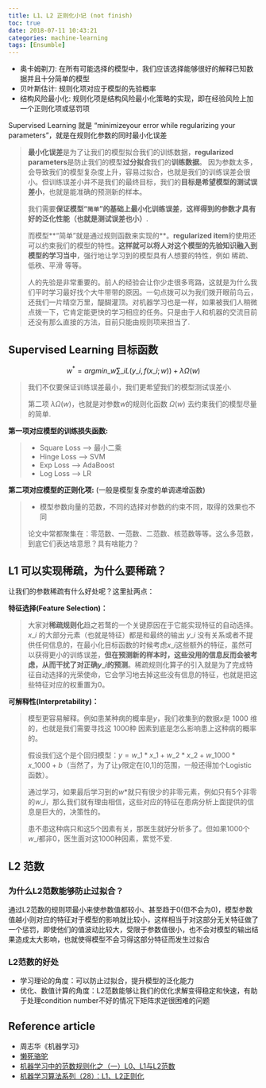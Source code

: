```yaml
---
title: L1、L2 正则化小记 (not finish)
toc: true
date: 2018-07-11 10:43:21
categories: machine-learning
tags: [Ensumble]
---
```


- 奥卡姆剃刀: 在所有可能选择的模型中，我们应该选择能够很好的解释已知数据并且十分简单的模型
- 贝叶斯估计: 规则化项对应于模型的先验概率
- 结构风险最小化: 规则化项是结构风险最小化策略的实现，即在经验风险上加一个正则化项或惩罚项

<!-- more -->

Supervised Learning 就是 “minimizeyour error while regularizing your parameters”，就是在规则化参数的同时最小化误差

> **最小化误差**是为了让我们的模型拟合我们的训练数据，**regularized parameters**是防止我们的模型**过分拟合**我们的**训练数据**。 因为参数太多，会导致我们的模型复杂度上升，容易过拟合，也就是我们的训练误差会很小。但训练误差小并不是我们的最终目标，我们的**目标是希望模型的测试误差小**，也就是能准确的预测新的样本。
>
> 我们需要**保证模型“`简单`”的基础上最小化训练误差**，**这样得到的参数才具有好的泛化性能（也就是测试误差也小）**.
> 
> 而模型**“简单”就是通过规则函数来实现的**。**regularized item**的使用还可以约束我们的模型的特性。**这样就可以将人对这个模型的先验知识融入到模型的学习当中**，强行地让学习到的模型具有人想要的特性，例如 稀疏、低秩、平滑 等等。
> 
> 人的先验是非常重要的。前人的经验会让你少走很多弯路，这就是为什么我们平时学习最好找个大牛带带的原因。一句点拨可以为我们拨开眼前乌云，还我们一片晴空万里，醍醐灌顶。对机器学习也是一样，如果被我们人稍微点拨一下，它肯定能更快的学习相应的任务。只是由于人和机器的交流目前还没有那么直接的方法，目前只能由规则项来担当了.

## Supervised Learning 目标函数

$$
w^*=argmin\_w\sum\_iL(y\_i,f(x\_i;w))+\lambda\Omega(w)
$$

> 我们不仅要保证训练误差最小，我们更希望我们的模型测试误差小.
> 
> 第二项 $\lambda\Omega(w)$，也就是对参数$w$的规则化函数 $Ω(w)$ 去约束我们的模型尽量的简单.

**第一项对应模型的训练损失函数:**

> - Square Loss –> 最小二乘
> - Hinge Loss –> SVM
> - Exp Loss –> AdaBoost
> - Log Loss –> LR

**第二项对应模型的正则化项:** (一般是模型复杂度的单调递增函数)

> - 模型参数向量的范数，不同的选择对参数的约束不同，取得的效果也不同
>
> 论文中常都聚集在：零范数、一范数、二范数、核范数等等。这么多范数，到底它们表达啥意思？具有啥能力？

[zhihu1]: https://zhuanlan.zhihu.com/p/27424282

## L1 可以实现稀疏，为什么要稀疏？

让我们的参数稀疏有什么好处呢？这里扯两点：

**特征选择(Feature Selection)：**

> 大家对**稀疏规则化**趋之若鹜的一个关键原因在于它能实现特征的自动选择。$x\_i$ 的大部分元素（也就是特征）都是和最终的输出 $y\_i$ 没有关系或者不提供任何信息的，在最小化目标函数的时候考虑$x\_i$这些额外的特征，虽然可以获得更小的训练误差，**但在预测新的样本时，这些没用的信息反而会被考虑，从而干扰了对正确$y\_i$的预测**。稀疏规则化算子的引入就是为了完成特征自动选择的光荣使命，它会学习地去掉这些没有信息的特征，也就是把这些特征对应的权重置为0。

**可解释性(Interpretability)：**

> 模型更容易解释。例如患某种病的概率是$y$，我们收集到的数据$x$是 1000 维的，也就是我们需要寻找这 1000种 因素到底是怎么影响患上这种病的概率的。
> 
> 假设我们这个是个回归模型：$y=w\_1*x\_1+w\_2*x\_2+w\_{1000}*x\_{1000}+b$（当然了，为了让$y$限定在[0,1]的范围，一般还得加个Logistic函数）。
> 
> 通过学习，如果最后学习到的$w*$就只有很少的非零元素，例如只有5个非零的$w\_i$，那么我们就有理由相信，这些对应的特征在患病分析上面提供的信息是巨大的，决策性的。
> 
> 患不患这种病只和这5个因素有关，那医生就好分析多了。但如果1000个$w\_i$都非0，医生面对这1000种因素，累觉不爱.

## L2 范数

### 为什么L2范数能够防止过拟合？

通过L2范数的规则项最小来使参数值都较小、甚至趋于0(但不会为0)，模型参数值越小则对应的特征对于模型的影响就比较小，这样相当于对这部分无关特征做了一个惩罚，即使他们的值波动比较大，受限于参数值很小，也不会对模型的输出结果造成太大影响，也就使得模型不会习得这部分特征而发生过拟合

### L2范数的好处

- 学习理论的角度：可以防止过拟合，提升模型的泛化能力
- 优化、数值计算的角度：L2范数能够让我们的优化求解变得稳定和快速，有助于处理condition number不好的情况下矩阵求逆很困难的问题

## Reference article

- 周志华《机器学习》
- [懒死骆驼][1]
- [机器学习中的范数规则化之（一）L0、L1与L2范数][2]
- [机器学习算法系列（28）：L1、L2正则化][3]

[1]: http://izhaoyi.top/2017/09/15/l1-l2/
[2]: https://blog.csdn.net/zouxy09/article/details/24971995
[3]: https://plushunter.github.io/2017/07/22/%E6%9C%BA%E5%99%A8%E5%AD%A6%E4%B9%A0%E7%AE%97%E6%B3%95%E7%B3%BB%E5%88%97%EF%BC%8828%EF%BC%89%EF%BC%9AL1%E3%80%81L2%E6%AD%A3%E5%88%99%E5%8C%96/